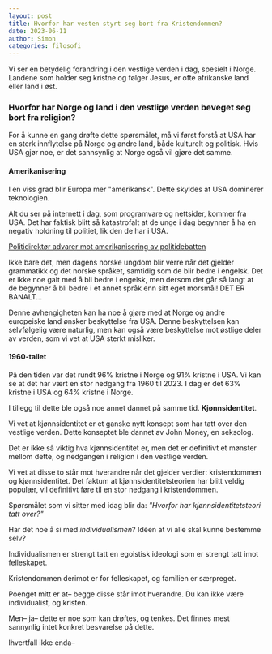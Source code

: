```yaml
---
layout: post 
title: Hvorfor har vesten styrt seg bort fra Kristendommen?
date: 2023-06-11
author: Simon
categories: filosofi
---
```


Vi ser en betydelig forandring i den vestlige verden i dag, spesielt i Norge. Landene som holder seg kristne og følger Jesus, er ofte afrikanske land eller land i øst.

### Hvorfor har Norge og land i den vestlige verden beveget seg bort fra religion?

For å kunne en gang drøfte dette spørsmålet, må vi først forstå at USA har en sterk innflytelse på Norge og andre land, både kulturelt og politisk. Hvis USA gjør noe, er det sannsynlig at Norge også vil gjøre det samme.

#### Amerikanisering
I en viss grad blir Europa mer "amerikansk". Dette skyldes at USA dominerer teknologien.

Alt du ser på internett i dag, som programvare og nettsider, kommer fra USA. Det har faktisk blitt så katastrofalt at de unge i dag begynner å ha en negativ holdning til politiet, lik den de har i USA.

[Politidirektør advarer mot amerikanisering av politidebatten ](https://www.nettavisen.no/nyheter/politidirektor-advarer-mot-amerikanisering-av-politidebatten/s/12-95-3424010529) 

Ikke bare det, men dagens norske ungdom blir verre når det gjelder grammatikk og det norske språket, samtidig som de blir bedre i engelsk. Det er ikke noe galt med å bli bedre i engelsk, men dersom det går så langt at de begynner å bli bedre i et annet språk enn sitt eget morsmål! DET ER BANALT...

Denne avhengigheten kan ha noe å gjøre med at Norge og andre europeiske land ønsker beskyttelse fra USA. Denne beskyttelsen kan selvfølgelig være naturlig, men kan også være beskyttelse mot østlige deler av verden, som vi vet at USA sterkt misliker.

#### 1960-tallet

På den tiden var det rundt 96% kristne i Norge og 91% kristne i USA. Vi kan se at det har vært en stor nedgang fra 1960 til 2023. I dag er det 63% kristne i USA og 64% kristne i Norge.

I tillegg til dette ble også noe annet dannet på samme tid. **Kjønnsidentitet**.

Vi vet at kjønnsidentitet er et ganske nytt konsept som har tatt over den vestlige verden. Dette konseptet ble dannet av John Money, en seksolog.

Det er ikke så viktig hva kjønnsidentitet er, men det er definitivt et mønster mellom dette, og nedgangen i religion i den vestlige verden.

Vi vet at disse to står mot hverandre når det gjelder verdier: kristendommen og kjønnsidentitet. Det faktum at kjønnsidentitetsteorien har blitt veldig populær, vil definitivt føre til en stor nedgang i kristendommen. 

Spørsmålet som vi sitter med idag blir da: *"Hvorfor har kjønnsidentitetsteori tatt over?"*

Har det noe å si med *individualismen*? Idèen at vi alle skal kunne bestemme selv? 

Individualismen er strengt tatt en egoistisk ideologi som er strengt tatt imot felleskapet.

Kristendommen derimot er for felleskapet, og familien er særpreget. 

Poenget mitt er at– begge disse står imot hverandre. Du kan ikke være individualist, og kristen. 

Men– ja– dette er noe som kan drøftes, og tenkes. Det finnes mest sannynlig intet konkret besvarelse på dette.

Ihvertfall ikke enda–
